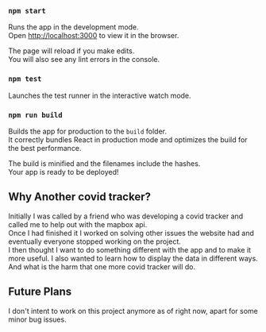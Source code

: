 ### `npm start`

Runs the app in the development mode.<br />
Open [http://localhost:3000](http://localhost:3000) to view it in the browser.

The page will reload if you make edits.<br />
You will also see any lint errors in the console.

### `npm test`

Launches the test runner in the interactive watch mode.<br />

### `npm run build`

Builds the app for production to the `build` folder.<br />
It correctly bundles React in production mode and optimizes the build for the best performance.

The build is minified and the filenames include the hashes.<br />
Your app is ready to be deployed!


## Why Another covid tracker?

Initially I was called by a friend who was developing a covid tracker and called me to help out with the mapbox api. <br>
Once I had finished it I worked on solving other issues the website had and eventually everyone stopped working on the project. <br>
I then thought I want to do something different with the app and to make it more useful. I also wanted to learn how to display the data in different ways. <br>
And what is the harm that one more covid tracker will do.

## Future Plans

I don't intent to work on this project anymore as of right now, apart for some minor bug issues.

